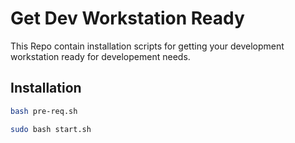 # Get Dev Workstation Ready

This Repo contain installation scripts for getting your development workstation ready for developement needs.

## Installation

```bash
bash pre-req.sh
```

```bash
sudo bash start.sh
```
